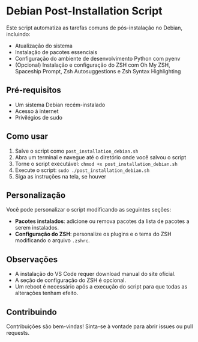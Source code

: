 # Debian Post-Installation Script

Este script automatiza as tarefas comuns de pós-instalação no Debian, incluindo:

- Atualização do sistema
- Instalação de pacotes essenciais
- Configuração do ambiente de desenvolvimento Python com pyenv
- (Opcional) Instalação e configuração do ZSH com Oh My ZSH, Spaceship Prompt, Zsh Autosuggestions e Zsh Syntax Highlighting

## Pré-requisitos

- Um sistema Debian recém-instalado
- Acesso à internet
- Privilégios de sudo

## Como usar

1. Salve o script como `post_installation_debian.sh`
2. Abra um terminal e navegue até o diretório onde você salvou o script
3. Torne o script executável: `chmod +x post_installation_debian.sh`
4. Execute o script: `sudo ./post_installation_debian.sh`
5. Siga as instruções na tela, se houver

## Personalização

Você pode personalizar o script modificando as seguintes seções:

- **Pacotes instalados**: adicione ou remova pacotes da lista de pacotes a serem instalados.
- **Configuração do ZSH**: personalize os plugins e o tema do ZSH modificando o arquivo `.zshrc`.

## Observações

- A instalação do VS Code requer download manual do site oficial.
- A seção de configuração do ZSH é opcional.
- Um reboot é necessário após a execução do script para que todas as alterações tenham efeito.

## Contribuindo

Contribuições são bem-vindas! Sinta-se à vontade para abrir issues ou pull requests.
